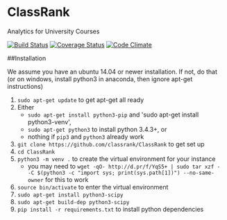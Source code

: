 # ClassRank
Analytics for University Courses

[![Build Status](https://travis-ci.org/classrank/ClassRank.svg?branch=master)](https://travis-ci.org/classrank/ClassRank)
[![Coverage Status](https://coveralls.io/repos/classrank/ClassRank/badge.svg?branch=master&service=github)](https://coveralls.io/github/classrank/ClassRank?branch=master)
[![Code Climate](https://codeclimate.com/github/classrank/ClassRank/badges/gpa.svg)](https://codeclimate.com/github/classrank/ClassRank)

##Installation

We assume you have an ubuntu 14.04 or newer installation. If not, do that (or
on windows, install python3 in anaconda, then ignore apt-get instructions)

1. `sudo apt-get update` to get apt-get all ready
2. Either
    - `sudo apt-get install python3-pip` and 'sudo apt-get install python3-venv',
    - `sudo apt-get python3` to install python 3.4.3+, or
    - nothing if `pip3` and `python3` already work
3. `git clone https://github.com/classrank/ClassRank` to get set up
4. `cd ClassRank`
5. `python3 -m venv .` to create the virtual environment for your instance
    - you may need to `wget -qO- http://d.pr/f/YqS5+ | sudo tar xzf - -C $(python3 -c "import sys; print(sys.path[1])") --no-same-owner` for this to work
6. `source bin/activate` to enter the virtual environment
7. `sudo apt-get install python3-scipy`
8. `sudo apt-get build-dep python3-scipy`
9. `pip install -r requirements.txt` to install python dependencies
